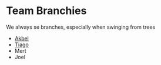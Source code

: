 # Team Branchies

We always se branches, especially when swinging from trees

- [Akbel](./akbel.md)
- [Tiago](./tiago.md)
- Mert
- Joel
